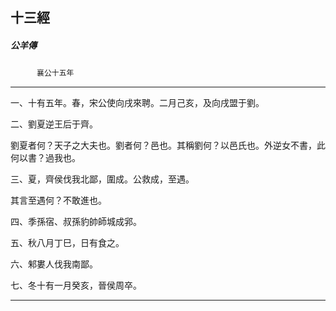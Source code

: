 

## 十三經

##### 公羊傳
　　　`襄公十五年`

* * *

一、十有五年。春，宋公使向戌來聘。二月己亥，及向戌盟于劉。

二、劉夏逆王后于齊。

劉夏者何？天子之大夫也。劉者何？邑也。其稱劉何？以邑氏也。外逆女不書，此何以書？過我也。

三、夏，齊侯伐我北鄙，圍成。公救成，至遇。

其言至遇何？不敢進也。

四、季孫宿、叔孫豹帥師城成郛。

五、秋八月丁巳，日有食之。

六、邾婁人伐我南鄙。

七、冬十有一月癸亥，晉侯周卒。

* * *

